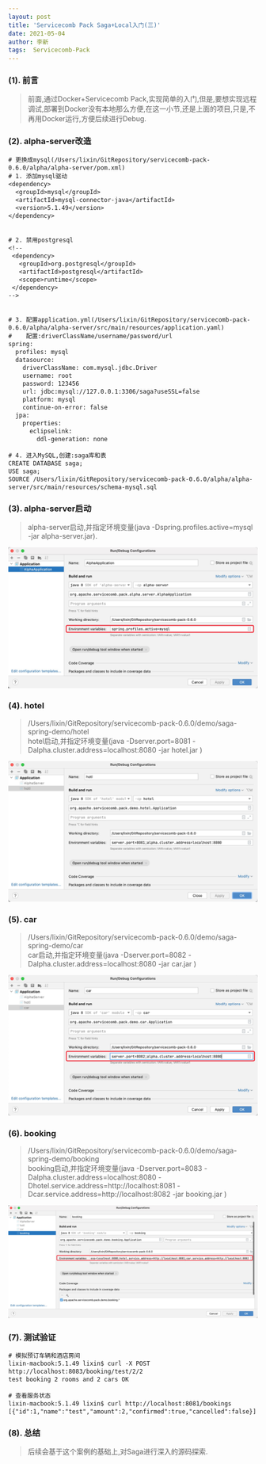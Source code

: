 ```yaml
---
layout: post
title: 'Servicecomb Pack Saga+Local入门(三)'
date: 2021-05-04
author: 李新
tags:  Servicecomb-Pack
---
```


### (1). 前言
> 前面,通过Docker+Servicecomb Pack,实现简单的入门,但是,要想实现远程调试,部署到Docker没有本地那么方便,在这一小节,还是上面的项目,只是,不再用Docker运行,方便后续进行Debug.  

### (2). alpha-server改造
```
# 更换成mysql(/Users/lixin/GitRepository/servicecomb-pack-0.6.0/alpha/alpha-server/pom.xml)
# 1. 添加mysql驱动
<dependency>
  <groupId>mysql</groupId>
  <artifactId>mysql-connector-java</artifactId>
  <version>5.1.49</version>
</dependency> 
 
 
# 2. 禁用postgresql
<!--
 <dependency>
   <groupId>org.postgresql</groupId>
   <artifactId>postgresql</artifactId>
   <scope>runtime</scope>
 </dependency>
-->


# 3. 配置application.yml(/Users/lixin/GitRepository/servicecomb-pack-0.6.0/alpha/alpha-server/src/main/resources/application.yaml)
#    配置:driverClassName/username/password/url
spring:
  profiles: mysql
  datasource:
    driverClassName: com.mysql.jdbc.Driver
    username: root
    password: 123456
    url: jdbc:mysql://127.0.0.1:3306/saga?useSSL=false
    platform: mysql
    continue-on-error: false
  jpa:
    properties:
      eclipselink:
        ddl-generation: none

# 4. 进入MySQL,创建:saga库和表
CREATE DATABASE saga;
USE saga;
SOURCE /Users/lixin/GitRepository/servicecomb-pack-0.6.0/alpha/alpha-server/src/main/resources/schema-mysql.sql
```
### (3). alpha-server启动
> alpha-server启动,并指定环境变量(java -Dspring.profiles.active=mysql -jar alpha-server.jar).

!["AlphaApplication启动,并指定环境变量"](/assets/servicecomb-pack/imgs/AlphaApplication.jpg)

### (4). hotel
> /Users/lixin/GitRepository/servicecomb-pack-0.6.0/demo/saga-spring-demo/hotel      
> hotel启动,并指定环境变量(java -Dserver.port=8081  -Dalpha.cluster.address=localhost:8080 -jar hotel.jar )

!["hotel启动,并指定环境变量"](/assets/servicecomb-pack/imgs/hotel.jpg)

### (5). car 
> /Users/lixin/GitRepository/servicecomb-pack-0.6.0/demo/saga-spring-demo/car     
> car启动,并指定环境变量(java -Dserver.port=8082  -Dalpha.cluster.address=localhost:8080 -jar car.jar )

!["car启动,并指定环境变量"](/assets/servicecomb-pack/imgs/car.jpg)

### (6). booking
> /Users/lixin/GitRepository/servicecomb-pack-0.6.0/demo/saga-spring-demo/booking    
> booking启动,并指定环境变量(java -Dserver.port=8083  -Dalpha.cluster.address=localhost:8080 -Dhotel.service.address=http://localhost:8081  -Dcar.service.address=http://localhost:8082  -jar booking.jar )

!["booking启动,并指定环境变量"](/assets/servicecomb-pack/imgs/booking.jpg)

### (7). 测试验证
```
# 模拟预订车辆和酒店房间
lixin-macbook:5.1.49 lixin$ curl -X POST http://localhost:8083/booking/test/2/2
test booking 2 rooms and 2 cars OK

# 查看服务状态
lixin-macbook:5.1.49 lixin$ curl http://localhost:8081/bookings
[{"id":1,"name":"test","amount":2,"confirmed":true,"cancelled":false}]
```
### (8).  总结
> 后续会基于这个案例的基础上,对Saga进行深入的源码探索.  